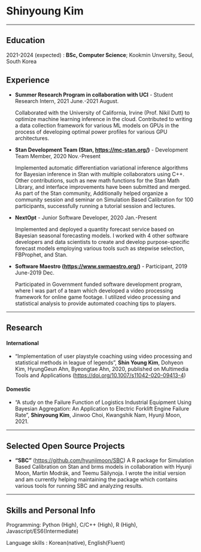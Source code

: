 Shinyoung Kim
============

-------------------     ----------------------------

Education
---------

2021-2024 (expected)
:   **BSc, Computer Science**; Kookmin Unversity, Seoul, South Korea

Experience
----------

* **Summer Research Program in collaboration with UCI** - Student Research Intern, 2021 June.-2021 August.
  
  Collaborated with the University of California, Irvine (Prof. Nikil Dutt) to optimize machine learning inference in the cloud. Contributed to writing a data collection framework for various ML models on GPUs in the process of developing optimal power profiles for various GPU architectures.


* **Stan Development Team (Stan, https://mc-stan.org/)** - Development Team Member, 2020 Nov.-Present
  
  Implemented automatic differentiation variational inference algorithms for Bayesian inference in Stan with multiple collaborators using C++. Other contributions, such as new math functions for the Stan Math Library, and interface improvements have been submitted and merged. As part of the Stan community, Additionally helped organize a community session and seminar on Simulation Based Calibration for 100 participants, successfully running a tutorial session and lectures.

* **NextOpt** - Junior Software Developer,  2020 Jan.-Present

  Implemented and deployed a quantity forecast service based on Bayesian seasonal forecasting models. I worked with 4 other software developers and data scientists to create and develop purpose-specific forecast models employing various tools such as stepwise selection, FBProphet, and Stan.


* **Software Maestro (https://www.swmaestro.org/)** - Participant, 2019 June-2019 Dec.
  
  Participated in Government funded software development program, where I was part of a team which developed a video processing framework for online game footage. I utilized video processing and statistical analysis to provide automated coaching tips to players.

---------
Research
--------------------
#### International
* “Implementation of user playstyle coaching using video processing and statistical methods in league of legends”, **Shin Young Kim**, Dohyeon Kim, HyungGeun Ahn, Byeongtae Ahn, 2020, published on Multimedia Tools and Applications (https://doi.org/10.1007/s11042-020-09413-4)

#### Domestic
* “A study on the Failure Function of Logistics Industrial Equipment Using Bayesian Aggregation: An Application to Electric Forklift Engine Failure Rate”, **Shinyoung Kim**, Jinwoo Choi, Kwangshik Nam, Hyunji Moon, 2021.

---------
Selected Open Source Projects
--------------------

* **“SBC”** (https://github.com/hyunjimoon/SBC)
A R package for Simulation Based Calibration on Stan and brms models in collaboration with Hyunji Moon, Martin Modrák, and Teemu Säilynoja. I wrote the initial version and am currently helping maintaining the package which contains various tools for running SBC and analyzing results.

---------
Skills and Personal Info
--------------------
Programming: Python (High), C/C++ (High), R (High), Javascript/ES6(Intermediate)

Language skills : Korean(native), English(Fluent)
